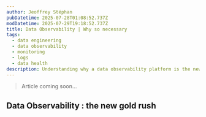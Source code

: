 ```yaml
---
author: Jeoffrey Stéphan
pubDatetime: 2025-07-28T01:08:52.737Z
modDatetime: 2025-07-29T19:18:52.737Z
title: Data Observability | Why so necessary
tags:
  - data engineering
  - data observability
  - monitoring
  - logs
  - data health
description: Understanding why a data observability platform is the new tool that enhance your information system
---
```


> Article coming soon...

## Data Observability : the new gold rush
